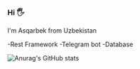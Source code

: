### Hi 🖐

I'm Asqarbek from Uzbekistan

-Rest Framework
-Telegram bot
-Database



![Anurag's GitHub stats](https://github-readme-stats.vercel.app/api?username=asca04&theme=dark&show_icons=true)
